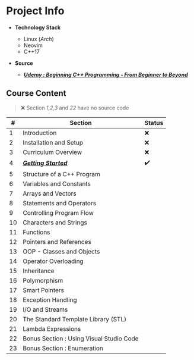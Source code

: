 <!-- cSpell:ignore Neovim, Udemy -->
# Project Info

- **Technology Stack**
  - Linux (*Arch*)
  - Neovim
  - C++17

- **Source**
  - ***[Udemy : Beginning C++ Programming - From Beginner to Beyond](https://www.udemy.com/course/beginning-c-plus-plus-programming/)***

## Course Content

> :x: Section *1,2,3* and *22* have no source code

| #   | Section                                                                                              | Status             |
| --- | ---------------------------------------------------------------------------------------------------- | ------------------ |
| 1   | Introduction                                                                                         | :x:                |
| 2   | Installation and Setup                                                                               | :x:                |
| 3   | Curriculum Overview                                                                                  | :x:                |
| 4   | [***Getting Started***](https://github.com/alokshandilya/beginning-cpp/tree/main/04-getting-started) | :heavy_check_mark: |
| 5   | Structure of a C++ Program                                                                           |
| 6   | Variables and Constants                                                                              |
| 7   | Arrays and Vectors                                                                                   |
| 8   | Statements and Operators                                                                             |
| 9   | Controlling Program Flow                                                                             |
| 10  | Characters and Strings                                                                               |
| 11  | Functions                                                                                            |
| 12  | Pointers and References                                                                              |
| 13  | OOP - Classes and Objects                                                                            |
| 14  | Operator Overloading                                                                                 |
| 15  | Inheritance                                                                                          |
| 16  | Polymorphism                                                                                         |
| 17  | Smart Pointers                                                                                       |
| 18  | Exception Handling                                                                                   |
| 19  | I/O and Streams                                                                                      |
| 20  | The Standard Template Library (STL)                                                                  |
| 21  | Lambda Expressions                                                                                   |
| 22  | Bonus Section : Using Visual Studio Code                                                             |
| 23  | Bonus Section : Enumeration                                                                          |
